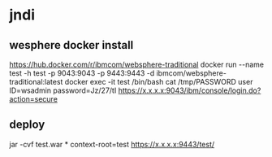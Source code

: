 

# jndi

## wesphere docker install
https://hub.docker.com/r/ibmcom/websphere-traditional
docker run --name test -h test   -p 9043:9043 -p 9443:9443 -d ibmcom/websphere-traditional:latest
docker exec -it test /bin/bash
cat /tmp/PASSWORD
user ID=wsadmin
password=Jz/27/tI
https://x.x.x.x:9043/ibm/console/login.do?action=secure


## deploy
jar -cvf test.war *
context-root=test
https://x.x.x.x:9443/test/

